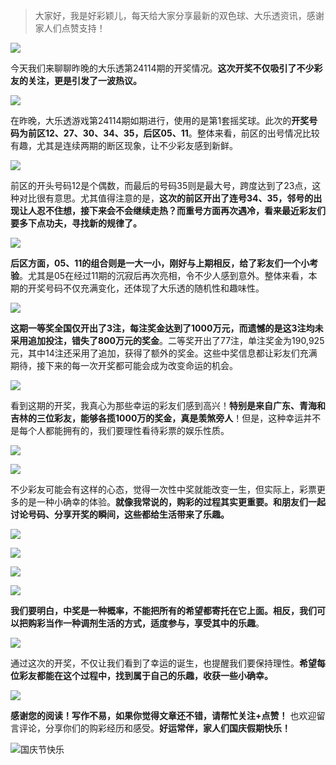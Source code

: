 > 大家好，我是好彩颖儿，每天给大家分享最新的双色球、大乐透资讯，感谢家人们点赞支持！


![](https://cdn.jsdelivr.net/gh/wangwenjie1314/PicCDN/2024-10-1/1727738572194-image.png)


今天我们来聊聊昨晚的大乐透第24114期的开奖情况。**这次开奖不仅吸引了不少彩友的关注，更是引发了一波热议。**


![](https://cdn.jsdelivr.net/gh/wangwenjie1314/PicCDN/2024-10-1/1727738591124-image.png)


在昨晚，大乐透游戏第24114期如期进行，使用的是第1套摇奖球。此次的**开奖号码为前区12、27、30、34、35，后区05、11**。整体来看，前区的出号情况比较有趣，尤其是连续两期的断区现象，让不少彩友感到新鲜。


![](https://cdn.jsdelivr.net/gh/wangwenjie1314/PicCDN/2024-10-1/1727738616054-image.png)


前区的开头号码12是个偶数，而最后的号码35则是最大号，跨度达到了23点，这种对比很有意思。尤其值得注意的是，**这次的前区开出了连号34、35，邻号的出现让人忍不住想，接下来会不会继续走热？而重号方面再次遇冷，看来最近彩友们要多下点功夫，寻找新的规律了。**


![](https://cdn.jsdelivr.net/gh/wangwenjie1314/PicCDN/2024-10-1/1727738639858-image.png)


**后区方面，05、11的组合则是一大一小，刚好与上期相反，给了彩友们一个小考验**。尤其是05在经过11期的沉寂后再次亮相，令不少人感到意外。整体来看，本期的开奖号码不仅充满变化，还体现了大乐透的随机性和趣味性。


![](https://cdn.jsdelivr.net/gh/wangwenjie1314/PicCDN/2024-10-1/1727738653598-image.png)


**这期一等奖全国仅开出了3注，每注奖金达到了1000万元，而遗憾的是这3注均未采用追加投注，错失了800万元的奖金**。二等奖开出了77注，单注奖金为190,925元，其中14注还采用了追加，获得了额外的奖金。这些中奖信息都让彩友们充满期待，接下来的每一次开奖都可能会成为改变命运的机会。


![](https://cdn.jsdelivr.net/gh/wangwenjie1314/PicCDN/2024-10-1/1727738683569-image.png)



看到这期的开奖，我真心为那些幸运的彩友们感到高兴！**特别是来自广东、青海和吉林的三位彩友，能够各揽1000万的奖金，真是羡煞旁人**！但是，这种幸运并不是每个人都能拥有的，我们要理性看待彩票的娱乐性质。


![](https://cdn.jsdelivr.net/gh/wangwenjie1314/PicCDN/2024-10-1/1727738693151-image.png)


![](https://cdn.jsdelivr.net/gh/wangwenjie1314/PicCDN/2024-10-1/1727738700484-image.png)



不少彩友可能会有这样的心态，觉得一次性中奖就能改变一生，但实际上，彩票更多的是一种小确幸的体验。**就像我常说的，购彩的过程其实更重要。和朋友们一起讨论号码、分享开奖的瞬间，这些都给生活带来了乐趣。**


![](https://cdn.jsdelivr.net/gh/wangwenjie1314/PicCDN/2024-10-1/1727738714321-image.png)


![](https://cdn.jsdelivr.net/gh/wangwenjie1314/PicCDN/2024-10-1/1727738723016-image.png)


![](https://cdn.jsdelivr.net/gh/wangwenjie1314/PicCDN/2024-10-1/1727738735955-image.png)


![](https://cdn.jsdelivr.net/gh/wangwenjie1314/PicCDN/2024-10-1/1727738745883-image.png)


**我们要明白，中奖是一种概率，不能把所有的希望都寄托在它上面。相反，我们可以把购彩当作一种调剂生活的方式，适度参与，享受其中的乐趣**。


![](https://cdn.jsdelivr.net/gh/wangwenjie1314/PicCDN/2024-10-1/1727738802857-image.png)


通过这次的开奖，不仅让我们看到了幸运的诞生，也提醒我们要保持理性。**希望每位彩友都能在这个过程中，找到属于自己的乐趣，收获一些小确幸。**


![](https://cdn.jsdelivr.net/gh/wangwenjie1314/PicCDN/2024-10-1/1727738838081-image.png)

**感谢您的阅读！写作不易，如果你觉得文章还不错，请帮忙关注+点赞！** 也欢迎留言评论，分享你们的购彩经历和感受。**好运常伴，家人们国庆假期快乐！**


![国庆节快乐](https://cdn.jsdelivr.net/gh/wangwenjie1314/PicCDN/2024-10-1/1727738894461-image.png)
